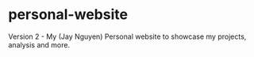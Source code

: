 # personal-website
Version 2 - My (Jay Nguyen) Personal website to showcase my projects, analysis and more.
